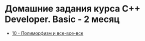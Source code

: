 # Домашние задания курса C++ Developer. Basic - 2 месяц

* [10 - Полиморфизм и все-все-все](./Lesson_10) 
